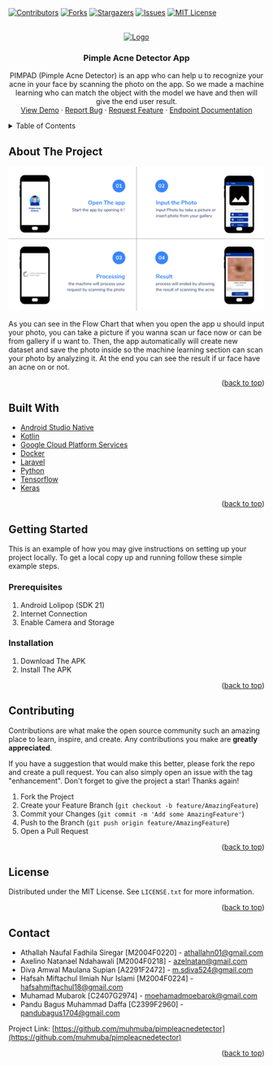 <div id="top"></div>
<!--
*** Thanks for checking out the Best-README-Template. If you have a suggestion
*** that would make this better, please fork the repo and create a pull request
*** or simply open an issue with the tag "enhancement".
*** Don't forget to give the project a star!
*** Thanks again! Now go create something AMAZING! :D
-->



<!-- PROJECT SHIELDS -->
<!--
*** I'm using markdown "reference style" links for readability.
*** Reference links are enclosed in brackets [ ] instead of parentheses ( ).
*** See the bottom of this document for the declaration of the reference variables
*** for contributors-url, forks-url, etc. This is an optional, concise syntax you may use.
*** https://www.markdownguide.org/basic-syntax/#reference-style-links
-->
[![Contributors][contributors-shield]][contributors-url]
[![Forks][forks-shield]][forks-url]
[![Stargazers][stars-shield]][stars-url]
[![Issues][issues-shield]][issues-url]
[![MIT License][license-shield]][license-url]



<!-- PROJECT LOGO -->
<br />
<div align="center">
  <a href="https://github.com/muhmuba/pimpleacnedetector">
    <img src="Documentation/logo.png" alt="Logo" width="150" height="150">
  </a>

<h3 align="center">Pimple Acne Detector App</h3>

  <p align="center">
    PIMPAD (Pimple Acne Detector) is an app who can help u to recognize your acne in your face by scanning the photo on the app. So we made a machine learning who can match the object with the model we have and then will give the end user result.
    <br />
    <a href="https://github.com/muhmuba/pimpleacnedetector">View Demo</a>
    ·
    <a href="https://github.com/muhmuba/pimpleacnedetector/issues">Report Bug</a>
    ·
    <a href="https://github.com/muhmuba/pimpleacnedetector/issues">Request Feature</a>
    ·
    <a href="https://documenter.getpostman.com/view/13172446/Uz5JHafg">Endpoint Documentation</a>
  </p>
</div>



<!-- TABLE OF CONTENTS -->
<details>
  <summary>Table of Contents</summary>
  <ol>
    <li>
      <a href="#about-the-project">About The Project</a>
      <ul>
        <li><a href="#built-with">Built With</a></li>
      </ul>
    </li>
    <li>
      <a href="#getting-started">Getting Started</a>
      <ul>
        <li><a href="#prerequisites">Prerequisites</a></li>
        <li><a href="#installation">Installation</a></li>
      </ul>
    </li>
    <li><a href="#contributing">Contributing</a></li>
    <li><a href="#license">License</a></li>
    <li><a href="#contact">Contact</a></li>
    <li><a href="#acknowledgments">Acknowledgments</a></li>
  </ol>
</details>



<!-- ABOUT THE PROJECT -->
## About The Project

![Product Name Screen Shot][product-screenshot]

As you can see in the Flow Chart that when you open the app u should input your photo, you can take a picture if you wanna scan ur face now or can be from gallery if u want to. Then, the app automatically will create new dataset and save the photo inside so the machine learning section can scan your photo by analyzing it. At the end you can see the result if ur face have an acne on or not.

<p align="right">(<a href="#top">back to top</a>)</p>

## Built With
* [Android Studio Native](https://developer.android.com/studio)
* [Kotlin](https://kotlinlang.org/docs/android-overview.html)
* [Google Cloud Platform Services](https://cloud.google.com/gcp)
* [Docker](https://www.docker.com)
* [Laravel](https://laravel.com)
* [Python](https://www.python.org/)
* [Tensorflow](https://www.tensorflow.org)
* [Keras](https://www.keras.io)

<p align="right">(<a href="#top">back to top</a>)</p>

<!-- GETTING STARTED -->
## Getting Started
This is an example of how you may give instructions on setting up your project locally.
To get a local copy up and running follow these simple example steps.

### Prerequisites
1. Android Lolipop (SDK 21)
2. Internet Connection
3. Enable Camera and Storage
<!-- Installation -->
### Installation
1. Download The APK
2. Install The APK

<p align="right">(<a href="#top">back to top</a>)</p>

<!-- CONTRIBUTING -->
## Contributing
Contributions are what make the open source community such an amazing place to learn, inspire, and create. Any contributions you make are **greatly appreciated**.

If you have a suggestion that would make this better, please fork the repo and create a pull request. You can also simply open an issue with the tag "enhancement".
Don't forget to give the project a star! Thanks again!

1. Fork the Project
2. Create your Feature Branch (`git checkout -b feature/AmazingFeature`)
3. Commit your Changes (`git commit -m 'Add some AmazingFeature'`)
4. Push to the Branch (`git push origin feature/AmazingFeature`)
5. Open a Pull Request

<p align="right">(<a href="#top">back to top</a>)</p>


<!-- LICENSE -->
## License

Distributed under the MIT License. See `LICENSE.txt` for more information.

<p align="right">(<a href="#top">back to top</a>)</p>


<!-- CONTACT -->
## Contact

* Athallah Naufal Fadhila Siregar [M2004F0220] - <a href="mailto:athallahn01@gmail.com">athallahn01@gmail.com</a>
* Axelino Natanael Ndahawali [M2004F0218] - <a href="mailto:azelnatan@gmail.com">azelnatan@gmail.com</a>
* Diva Amwal Maulana Supian [A2291F2472] - <a href="mailto:m.sdiva524@gmail.com">m.sdiva524@gmail.com</a>
* Hafsah Miftachul Ilmiah Nur Islami [M2004F0224] - <a href="mailto:hafsahmiftachul18@gmail.com">hafsahmiftachul18@gmail.com</a>
* Muhamad Mubarok [C2407G2974] - <a href="mailto:moehamadmoebarok@gmail.com">moehamadmoebarok@gmail.com</a>
* Pandu Bagus Muhammad Daffa [C2399F2960] - <a href="mailto:pandubagus1704@gmail.com">pandubagus1704@gmail.com</a>

Project Link: [https://github.com/muhmuba/pimpleacnedetector](https://github.com/muhmuba/pimpleacnedetector)

<p align="right">(<a href="#top">back to top</a>)</p>

<!-- 
<!-- MARKDOWN LINKS & IMAGES -->
<!-- https://www.markdownguide.org/basic-syntax/#reference-style-links -->
[contributors-shield]: https://img.shields.io/github/contributors/muhmuba/pimpleacnedetector.svg?style=for-the-badge
[contributors-url]: https://github.com/muhmuba/pimpleacnedetector/graphs/contributors
[forks-shield]: https://img.shields.io/github/forks/muhmuba/pimpleacnedetector.svg?style=for-the-badge
[forks-url]: https://github.com/muhmuba/pimpleacnedetector/network/members
[stars-shield]: https://img.shields.io/github/stars/muhmuba/pimpleacnedetector.svg?style=for-the-badge
[stars-url]: https://github.com/muhmuba/pimpleacnedetector/stargazers
[issues-shield]: https://img.shields.io/github/issues/muhmuba/pimpleacnedetector.svg?style=for-the-badge
[issues-url]: https://github.com/muhmuba/pimpleacnedetector/issues
[license-shield]: https://img.shields.io/github/license/muhmuba/pimpleacnedetector.svg?style=for-the-badge
[license-url]: https://github.com/muhmuba/pimpleacnedetector/blob/main/LICENSE.txt
[product-screenshot]: Documentation/Images/Screenshot.png 

